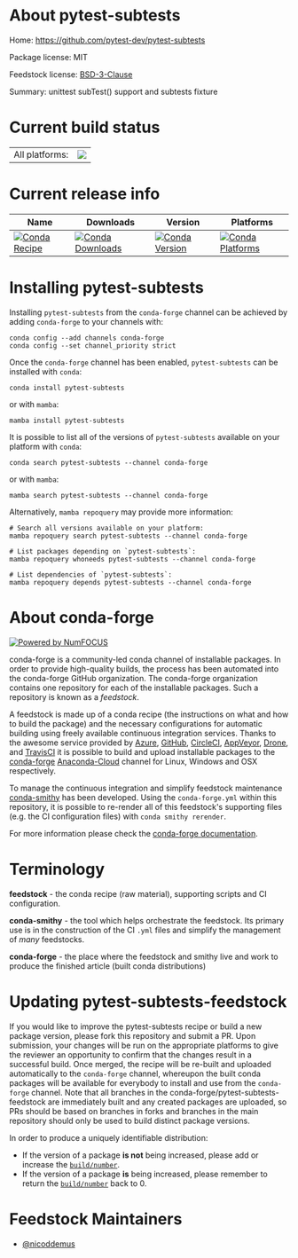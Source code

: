 About pytest-subtests
=====================

Home: https://github.com/pytest-dev/pytest-subtests

Package license: MIT

Feedstock license: [BSD-3-Clause](https://github.com/conda-forge/pytest-subtests-feedstock/blob/main/LICENSE.txt)

Summary: unittest subTest() support and subtests fixture

Current build status
====================


<table><tr><td>All platforms:</td>
    <td>
      <a href="https://dev.azure.com/conda-forge/feedstock-builds/_build/latest?definitionId=6479&branchName=main">
        <img src="https://dev.azure.com/conda-forge/feedstock-builds/_apis/build/status/pytest-subtests-feedstock?branchName=main">
      </a>
    </td>
  </tr>
</table>

Current release info
====================

| Name | Downloads | Version | Platforms |
| --- | --- | --- | --- |
| [![Conda Recipe](https://img.shields.io/badge/recipe-pytest--subtests-green.svg)](https://anaconda.org/conda-forge/pytest-subtests) | [![Conda Downloads](https://img.shields.io/conda/dn/conda-forge/pytest-subtests.svg)](https://anaconda.org/conda-forge/pytest-subtests) | [![Conda Version](https://img.shields.io/conda/vn/conda-forge/pytest-subtests.svg)](https://anaconda.org/conda-forge/pytest-subtests) | [![Conda Platforms](https://img.shields.io/conda/pn/conda-forge/pytest-subtests.svg)](https://anaconda.org/conda-forge/pytest-subtests) |

Installing pytest-subtests
==========================

Installing `pytest-subtests` from the `conda-forge` channel can be achieved by adding `conda-forge` to your channels with:

```
conda config --add channels conda-forge
conda config --set channel_priority strict
```

Once the `conda-forge` channel has been enabled, `pytest-subtests` can be installed with `conda`:

```
conda install pytest-subtests
```

or with `mamba`:

```
mamba install pytest-subtests
```

It is possible to list all of the versions of `pytest-subtests` available on your platform with `conda`:

```
conda search pytest-subtests --channel conda-forge
```

or with `mamba`:

```
mamba search pytest-subtests --channel conda-forge
```

Alternatively, `mamba repoquery` may provide more information:

```
# Search all versions available on your platform:
mamba repoquery search pytest-subtests --channel conda-forge

# List packages depending on `pytest-subtests`:
mamba repoquery whoneeds pytest-subtests --channel conda-forge

# List dependencies of `pytest-subtests`:
mamba repoquery depends pytest-subtests --channel conda-forge
```


About conda-forge
=================

[![Powered by
NumFOCUS](https://img.shields.io/badge/powered%20by-NumFOCUS-orange.svg?style=flat&colorA=E1523D&colorB=007D8A)](https://numfocus.org)

conda-forge is a community-led conda channel of installable packages.
In order to provide high-quality builds, the process has been automated into the
conda-forge GitHub organization. The conda-forge organization contains one repository
for each of the installable packages. Such a repository is known as a *feedstock*.

A feedstock is made up of a conda recipe (the instructions on what and how to build
the package) and the necessary configurations for automatic building using freely
available continuous integration services. Thanks to the awesome service provided by
[Azure](https://azure.microsoft.com/en-us/services/devops/), [GitHub](https://github.com/),
[CircleCI](https://circleci.com/), [AppVeyor](https://www.appveyor.com/),
[Drone](https://cloud.drone.io/welcome), and [TravisCI](https://travis-ci.com/)
it is possible to build and upload installable packages to the
[conda-forge](https://anaconda.org/conda-forge) [Anaconda-Cloud](https://anaconda.org/)
channel for Linux, Windows and OSX respectively.

To manage the continuous integration and simplify feedstock maintenance
[conda-smithy](https://github.com/conda-forge/conda-smithy) has been developed.
Using the ``conda-forge.yml`` within this repository, it is possible to re-render all of
this feedstock's supporting files (e.g. the CI configuration files) with ``conda smithy rerender``.

For more information please check the [conda-forge documentation](https://conda-forge.org/docs/).

Terminology
===========

**feedstock** - the conda recipe (raw material), supporting scripts and CI configuration.

**conda-smithy** - the tool which helps orchestrate the feedstock.
                   Its primary use is in the construction of the CI ``.yml`` files
                   and simplify the management of *many* feedstocks.

**conda-forge** - the place where the feedstock and smithy live and work to
                  produce the finished article (built conda distributions)


Updating pytest-subtests-feedstock
==================================

If you would like to improve the pytest-subtests recipe or build a new
package version, please fork this repository and submit a PR. Upon submission,
your changes will be run on the appropriate platforms to give the reviewer an
opportunity to confirm that the changes result in a successful build. Once
merged, the recipe will be re-built and uploaded automatically to the
`conda-forge` channel, whereupon the built conda packages will be available for
everybody to install and use from the `conda-forge` channel.
Note that all branches in the conda-forge/pytest-subtests-feedstock are
immediately built and any created packages are uploaded, so PRs should be based
on branches in forks and branches in the main repository should only be used to
build distinct package versions.

In order to produce a uniquely identifiable distribution:
 * If the version of a package **is not** being increased, please add or increase
   the [``build/number``](https://docs.conda.io/projects/conda-build/en/latest/resources/define-metadata.html#build-number-and-string).
 * If the version of a package **is** being increased, please remember to return
   the [``build/number``](https://docs.conda.io/projects/conda-build/en/latest/resources/define-metadata.html#build-number-and-string)
   back to 0.

Feedstock Maintainers
=====================

* [@nicoddemus](https://github.com/nicoddemus/)

